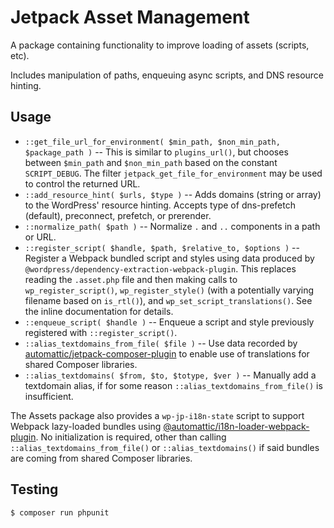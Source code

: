 # Jetpack Asset Management

A package containing functionality to improve loading of assets (scripts, etc).

Includes manipulation of paths, enqueuing async scripts, and DNS resource hinting.

## Usage

* `::get_file_url_for_environment( $min_path, $non_min_path, $package_path )` -- This is similar to `plugins_url()`, but chooses between `$min_path` and `$non_min_path` based on the constant `SCRIPT_DEBUG`.
  The filter `jetpack_get_file_for_environment` may be used to control the returned URL.
* `::add_resource_hint( $urls, $type )` -- Adds domains (string or array) to the WordPress' resource hinting. Accepts type of dns-prefetch (default), preconnect, prefetch, or prerender.
* `::normalize_path( $path )` -- Normalize `.` and `..` components in a path or URL.
* `::register_script( $handle, $path, $relative_to, $options )` -- Register a Webpack bundled script and styles using data produced by `@wordpress/dependency-extraction-webpack-plugin`.
  This replaces reading the `.asset.php` file and then making calls to `wp_register_script()`, `wp_register_style()` (with a potentially varying filename based on `is_rtl()`), and `wp_set_script_translations()`. See the inline documentation for details.
* `::enqueue_script( $handle )` -- Enqueue a script and style previously registered with `::register_script()`.
* `::alias_textdomains_from_file( $file )` -- Use data recorded by [automattic/jetpack-composer-plugin](https://packagist.org/packages/automattic/jetpack-composer-plugin) to enable use of translations for shared Composer libraries.
* `::alias_textdomains( $from, $to, $totype, $ver )` -- Manually add a textdomain alias, if for some reason `::alias_textdomains_from_file()` is insufficient.

The Assets package also provides a `wp-jp-i18n-state` script to support Webpack lazy-loaded bundles using [@automattic/i18n-loader-webpack-plugin](https://www.npmjs.com/package/@automattic/i18n-loader-webpack-plugin). No initialization is required, other than calling `::alias_textdomains_from_file()` or `::alias_textdomains()` if said bundles are coming from shared Composer libraries.

## Testing

```bash
$ composer run phpunit
```
